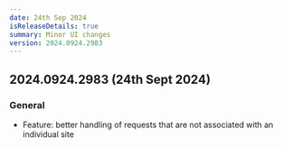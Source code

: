 ```yaml
---
date: 24th Sep 2024
isReleaseDetails: true
summary: Minor UI changes
version: 2024.0924.2983
---
```

## 2024.0924.2983 (24th Sept 2024) 

### General
* Feature: better handling of requests that are not associated with an individual site

